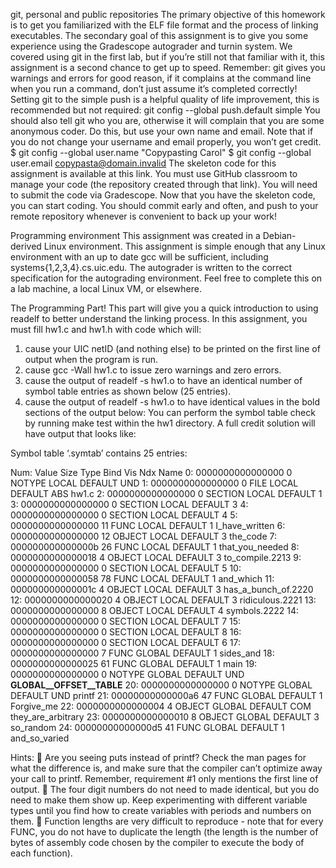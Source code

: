 git, personal and public repositories
The primary objective of this homework is to get you familiarized with the ELF file format and the process of linking executables. The secondary goal of this assignment is to give you some experience using the Gradescope autograder and turnin system.
We covered using git in the first lab, but if you’re still not that familiar with it, this assignment is a second chance to get up to speed. Remember: git gives you warnings and errors for good reason, if it complains at the command line when you run a command, don’t just assume it’s completed correctly!
Setting git to the simple push is a helpful quality of life improvement, this is recommended but not required:
git config --global push.default simple
You should also tell git who you are, otherwise it will complain that you are some anonymous coder. Do this, but use your own name and email. Note that if you do not change your username and email properly, you won’t get credit.
$ git config --global user.name "Copypasting Carol"
$ git config --global user.email copypasta@domain.invalid
The skeleton code for this assignment is available at this link. You must use GitHub classroom to manage your code (the repository created through that link). You will need to submit the code via Gradescope.
Now that you have the skeleton code, you can start coding. You should commit early and often, and push to your remote repository whenever is convenient to back up your work!


Programming environment
This assignment was created in a Debian-derived Linux environment. This assignment is simple enough that any Linux environment with an up to date gcc will be sufficient, including systems{1,2,3,4}.cs.uic.edu. The autograder is written to the correct specification for the autograding environment. Feel free to complete this on a lab machine, a local Linux VM, or elsewhere.


The Programming Part!
This part will give you a quick introduction to using readelf to better understand the linking process.
In this assignment, you must fill hw1.c and hw1.h with code which will:
1.	cause your UIC netID (and nothing else) to be printed on the first line of output when the program is run.
2.	cause gcc -Wall hw1.c to issue zero warnings and zero errors.
3.	cause the output of readelf -s hw1.o to have an identical number of symbol table entries as shown below (25 entries).
4.	cause the output of readelf -s hw1.o to have identical values in the bold sections of the output below:
You can perform the symbol table check by running make test within the hw1 directory. A full credit solution will have output that looks like:


Symbol table ‘.symtab’ contains 25 entries:


Num: Value            Size Type     Bind   Vis     Ndx Name
0:   0000000000000000 0    NOTYPE   LOCAL  DEFAULT UND
1:   0000000000000000 0    FILE     LOCAL  DEFAULT ABS hw1.c
2:   0000000000000000 0    SECTION  LOCAL  DEFAULT 1
3:   0000000000000000 0    SECTION  LOCAL  DEFAULT 3
4:   0000000000000000 0    SECTION  LOCAL  DEFAULT 4
5:   0000000000000000 11   FUNC     LOCAL  DEFAULT 1   I_have_written
6:   0000000000000000 12   OBJECT   LOCAL  DEFAULT 3   the_code
7:   000000000000000b 26   FUNC     LOCAL  DEFAULT 1   that_you_needed
8:   0000000000000018 4    OBJECT   LOCAL  DEFAULT 3   to_compile.2213
9:   0000000000000000 0    SECTION  LOCAL  DEFAULT 5
10:  0000000000000058 78   FUNC     LOCAL  DEFAULT 1   and_which
11:  000000000000001c 4    OBJECT   LOCAL  DEFAULT 3   has_a_bunch_of.2220
12:  0000000000000020 4    OBJECT   LOCAL  DEFAULT 3   ridiculous.2221
13:  0000000000000000 8    OBJECT   LOCAL  DEFAULT 4   symbols.2222
14:  0000000000000000 0    SECTION  LOCAL  DEFAULT 7
15:  0000000000000000 0    SECTION  LOCAL  DEFAULT 8
16:  0000000000000000 0    SECTION  LOCAL  DEFAULT 6
17:  0000000000000000 7    FUNC     GLOBAL DEFAULT 1   sides_and
18:  0000000000000025 61   FUNC     GLOBAL DEFAULT 1   main
19:  0000000000000000 0    NOTYPE   GLOBAL DEFAULT UND __GLOBAL__OFFSET__TABLE__
20:  0000000000000000 0    NOTYPE   GLOBAL DEFAULT UND printf
21:  00000000000000a6 47   FUNC     GLOBAL DEFAULT 1   Forgive_me
22:  0000000000000004 4    OBJECT   GLOBAL DEFAULT COM they_are_arbitrary
23:  0000000000000010 8    OBJECT   GLOBAL DEFAULT 3   so_random
24:  00000000000000d5 41   FUNC     GLOBAL DEFAULT 1   and_so_varied


Hints:
	Are you seeing puts instead of printf? Check the man pages for what the difference is, and make sure that the compiler can’t optimize away your call to printf. Remember, requirement #1 only mentions the first line of output.
	The four digit numbers do not need to made identical, but you do need to make them show up. Keep experimenting with different variable types until you find how to create variables with periods and numbers on them.
	Function lengths are very difficult to reproduce - note that for every FUNC, you do not have to duplicate the length (the length is the number of bytes of assembly code chosen by the compiler to execute the body of each function).
